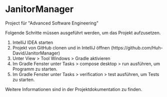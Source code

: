 # JanitorManager
Project für "Advanced Software Engineering"

Folgende Schritte müssen ausgeführt werden, um das Projekt aufzusetzen.
<ol>
  <li>IntelliJ IDEA starten</li>
  <li>Projekt von GitHub clonen und in IntelliJ öffnen (https://github.com/Huh-David/JanitorManager)</li>
  <li>Unter View > Tool Windows > Gradle aktivieren</li>
  <li>Im Gradle Fenster unter Tasks > compose desktop > run ausführen, um Programm zu starten.</li>
  <li>Im Gradle Fenster unter Tasks > verification > test ausführen, um Tests zu starten.</li>
</ol>
  
Weitere Informationen sind in der Projektdokumentation zu finden.

